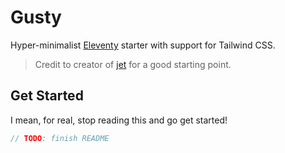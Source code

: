 # Gusty

Hyper-minimalist [Eleventy](https://www.11ty.dev/) starter with support for Tailwind CSS.

> Credit to creator of [jet](https://github.com/marcamos/jet) for a good starting point.

[//]: # (* [View on GitHub]&#40;https://github.com/marcamos/jet#readme&#41;)

## Get Started

I mean, for real, stop reading this and go get started!

```js
// TODO: finish README
```
